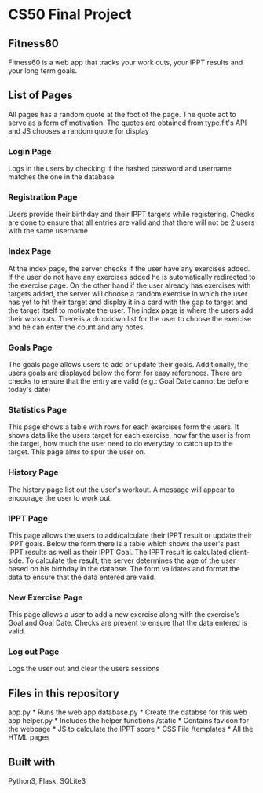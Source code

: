 # CS50 Final Project

## Fitness60

Fitness60 is a web app that tracks your work outs, your IPPT results and your long term goals.

## List of Pages
All pages has a random quote at the foot of the page. The quote act to serve as a form of motivation. The quotes are obtained from type.fit's API and JS chooses a random quote for display

### Login Page
Logs in the users by checking if the hashed password and username matches the one in the database

### Registration Page
Users provide their birthday and their IPPT targets while registering. Checks are done to ensure that all entries are valid and that there will not be 2 users with the same username

### Index Page
At the index page, the server checks if the user have any exercises added. If the user do not have any exercises added he is automatically redirected to the exercise page. On the other hand if the user already has exercises with targets added, the server will choose a random exercise in which the user has yet to hit their target and display it in a card with the gap to target and the target itself to motivate the user. 
The index page is where the users add their workouts. There is a dropdown list for the user to choose the exercise and he can enter the count and any notes. 

### Goals Page
The goals page allows users to add or update their goals. Additionally, the users goals are displayed below the form for easy references. There are checks to ensure that the entry are valid (e.g.: Goal Date cannot be before today's date)

### Statistics Page
This page shows a table with rows for each exercises form the users. It shows data like the users target for each exercise, how far the user is from the target, how much the user need to do everyday to catch up to the target. This page aims to spur the user on.

### History Page
The history page list out the user's workout. A message will appear to encourage the user to work out.

### IPPT Page
This page allows the users to add/calculate their IPPT result or update their IPPT goals. Below the form there is a table which shows the user's past IPPT results as well as their IPPT Goal. The IPPT result is calculated client-side. To calculate the result, the server determines the age of the user based on his birthday in the databse. The form validates and format the data to ensure that the data entered are valid.

### New Exercise Page
This page allows a user to add a new exercise along with the exercise's Goal and Goal Date. Checks are present to ensure that the data entered is valid.

### Log out Page
Logs the user out and clear the users sessions

## Files in this repository
app.py
    * Runs the web app
database.py
    * Create the databse for this web app
helper.py
    * Includes the helper functions
/static
    * Contains favicon for the webpage
    * JS to calculate the IPPT score
    * CSS File
/templates
    * All the HTML pages



## Built with
Python3, Flask, SQLite3
